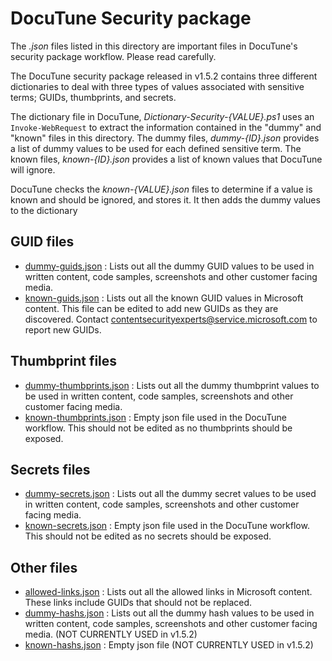 # DocuTune Security package

The *.json* files listed in this directory are important files in DocuTune's security package workflow. Please read carefully.

The DocuTune security package released in v1.5.2 contains three different dictionaries to deal with three types of values associated with sensitive terms; GUIDs, thumbprints, and secrets. 

The dictionary file in DocuTune, *Dictionary-Security-{VALUE}.ps1* uses an `Invoke-WebRequest` to extract the information contained in the "dummy" and "known" files in this directory. The dummy files, *dummy-{ID}.json* provides a list of dummy values to be used for each defined sensitive term. The known files, *known-{ID}.json* provides a list of known values that DocuTune will ignore.

DocuTune checks the *known-{VALUE}.json* files to determine if a value is known and should be ignored, and stores it. It then adds the dummy values to the dictionary

## GUID files

 - [dummy-guids.json](./dummy-guids.json) : Lists out all the dummy GUID values to be used in written content, code samples, screenshots and other customer facing media.
 - [known-guids.json](./known-guids.json) : Lists out all the known GUID values in Microsoft content. This file can be edited to add new GUIDs as they are discovered. Contact [contentsecurityexperts@service.microsoft.com](mailto:contentsecurityexperts@service.microsoft.com) to report new GUIDs.

## Thumbprint files

- [dummy-thumbprints.json](./dummy-thumbprints.json) : Lists out all the dummy thumbprint values to be used in written content, code samples, screenshots and other customer facing media.
- [known-thumbprints.json](./known-thumbprints.json) : Empty json file used in the DocuTune workflow. This should not be edited as no thumbprints should be exposed.

## Secrets files

- [dummy-secrets.json](./dummy-secrets.json) : Lists out all the dummy secret values to be used in written content, code samples, screenshots and other customer facing media.
- [known-secrets.json](./known-secrets.json) : Empty json file used in the DocuTune workflow. This should not be edited as no secrets should be exposed.

## Other files

- [allowed-links.json](./allowed-links.json) : Lists out all the allowed links in Microsoft content. These links include GUIDs that should not be replaced.
- [dummy-hashs.json](./dummy-hashs.json) : Lists out all the dummy hash values to be used in written content, code samples, screenshots and other customer facing media. (NOT CURRENTLY USED in v1.5.2)
- [known-hashs.json](./known-hashs.json) : Empty json file (NOT CURRENTLY USED in v1.5.2)